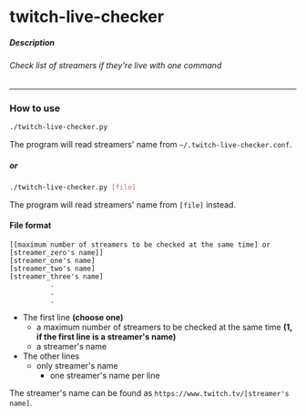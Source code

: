 # twitch-live-checker

##### Description
###### Check list of streamers if they're live with one command

___
### How to use
```bash
./twitch-live-checker.py
```
The program will read streamers' name from `~/.twitch-live-checker.conf`.

##### or
```bash
./twitch-live-checker.py [file]
```
The program will read streamers' name from `[file]` instead.
#### File format
```
[[maximum number of streamers to be checked at the same time] or [streamer_zero's name]]
[streamer_one's name]
[streamer_two's name]
[streamer_three's name]
          .
          .
          .
```
* The first line **(choose one)**
    * a maximum number of streamers to be checked at the same time **(1, if the first line is a streamer's name)**
    * a streamer's name
* The other lines
    * only streamer's name
        * one streamer's name per line

The streamer's name can be found as `https://www.twitch.tv/[streamer's name]`.
